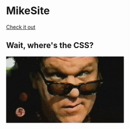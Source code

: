 # MikeSite
[Check it out](https://www.mhennelly.com)
## Wait, where's the CSS?
![who_cares.exe](brule.gif)
